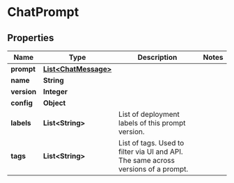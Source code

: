 

# ChatPrompt


## Properties

| Name | Type | Description | Notes |
|------------ | ------------- | ------------- | -------------|
|**prompt** | [**List&lt;ChatMessage&gt;**](ChatMessage.md) |  |  |
|**name** | **String** |  |  |
|**version** | **Integer** |  |  |
|**config** | **Object** |  |  |
|**labels** | **List&lt;String&gt;** | List of deployment labels of this prompt version. |  |
|**tags** | **List&lt;String&gt;** | List of tags. Used to filter via UI and API. The same across versions of a prompt. |  |



